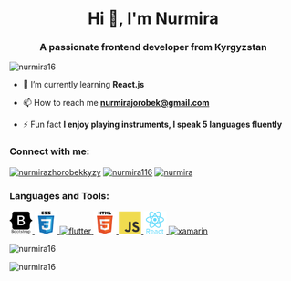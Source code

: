 <h1 align="center">Hi 👋, I'm Nurmira</h1>
<h3 align="center">A passionate frontend developer from Kyrgyzstan</h3>

<p align="left"> <img src="https://komarev.com/ghpvc/?username=nurmira16&label=Profile%20views&color=0e75b6&style=flat" alt="nurmira16" /> </p>

- 🌱 I’m currently learning **React.js**

- 📫 How to reach me **nurmirajorobek@gmail.com**

- ⚡ Fun fact **I enjoy playing instruments, I speak 5 languages fluently**

<h3 align="left">Connect with me:</h3>
<p align="left">
<a href="https://linkedin.com/in/nurmirazhorobekkyzy" target="blank"><img align="center" src="https://raw.githubusercontent.com/rahuldkjain/github-profile-readme-generator/master/src/images/icons/Social/linked-in-alt.svg" alt="nurmirazhorobekkyzy" height="30" width="40" /></a>
<a href="https://instagram.com/nurmira116" target="blank"><img align="center" src="https://raw.githubusercontent.com/rahuldkjain/github-profile-readme-generator/master/src/images/icons/Social/instagram.svg" alt="nurmira116" height="30" width="40" /></a>
<a href="https://www.leetcode.com/nurmira" target="blank"><img align="center" src="https://raw.githubusercontent.com/rahuldkjain/github-profile-readme-generator/master/src/images/icons/Social/leet-code.svg" alt="nurmira" height="30" width="40" /></a>
</p>

<h3 align="left">Languages and Tools:</h3>
<p align="left"> <a href="https://getbootstrap.com" target="_blank" rel="noreferrer"> <img src="https://raw.githubusercontent.com/devicons/devicon/master/icons/bootstrap/bootstrap-plain-wordmark.svg" alt="bootstrap" width="40" height="40"/> </a> <a href="https://www.w3schools.com/css/" target="_blank" rel="noreferrer"> <img src="https://raw.githubusercontent.com/devicons/devicon/master/icons/css3/css3-original-wordmark.svg" alt="css3" width="40" height="40"/> </a> <a href="https://flutter.dev" target="_blank" rel="noreferrer"> <img src="https://www.vectorlogo.zone/logos/flutterio/flutterio-icon.svg" alt="flutter" width="40" height="40"/> </a> <a href="https://www.w3.org/html/" target="_blank" rel="noreferrer"> <img src="https://raw.githubusercontent.com/devicons/devicon/master/icons/html5/html5-original-wordmark.svg" alt="html5" width="40" height="40"/> </a> <a href="https://developer.mozilla.org/en-US/docs/Web/JavaScript" target="_blank" rel="noreferrer"> <img src="https://raw.githubusercontent.com/devicons/devicon/master/icons/javascript/javascript-original.svg" alt="javascript" width="40" height="40"/> </a> <a href="https://reactjs.org/" target="_blank" rel="noreferrer"> <img src="https://raw.githubusercontent.com/devicons/devicon/master/icons/react/react-original-wordmark.svg" alt="react" width="40" height="40"/> </a> <a href="https://dotnet.microsoft.com/apps/xamarin" target="_blank" rel="noreferrer"> <img src="https://raw.githubusercontent.com/detain/svg-logos/780f25886640cef088af994181646db2f6b1a3f8/svg/xamarin.svg" alt="xamarin" width="40" height="40"/> </a> </p>

<p><img align="left" src="https://github-readme-stats.vercel.app/api/top-langs?username=nurmira16&show_icons=true&locale=en&layout=compact" alt="nurmira16" /></p>

<br>

<p><img align="center" src="https://github-readme-streak-stats.herokuapp.com/?user=nurmira16&" alt="nurmira16" /></p>
